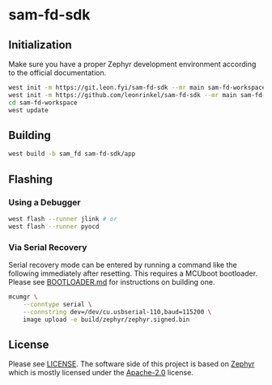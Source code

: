 # sam-fd-sdk

## Initialization

Make sure you have a proper Zephyr development environment according to the official documentation.

```sh
west init -m https://git.leon.fyi/sam-fd-sdk --mr main sam-fd-workspace # or
west init -m https://github.com/leonrinkel/sam-fd-sdk --mr main sam-fd-workspace
cd sam-fd-workspace
west update
```

## Building

```sh
west build -b sam_fd sam-fd-sdk/app
```

## Flashing

### Using a Debugger

```sh
west flash --runner jlink # or
west flash --runner pyocd
```

### Via Serial Recovery

Serial recovery mode can be entered by running a command like the following immediately after resetting. This requires a MCUboot bootloader. Please see [BOOTLOADER.md](BOOTLOADER.md) for instructions on building one.

```sh
mcumgr \
    --conntype serial \
    --connstring dev=/dev/cu.usbserial-110,baud=115200 \
    image upload -e build/zephyr/zephyr.signed.bin
```

## License

Please see [LICENSE](LICENSE). The software side of this project is based on [Zephyr](https://www.zephyrproject.org) which is mostly licensed under the [Apache-2.0](http://www.apache.org/licenses/LICENSE-2.0) license.
